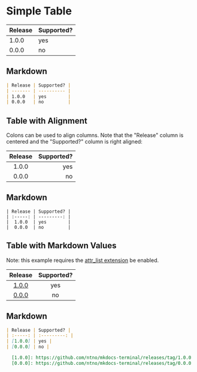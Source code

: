 # Simple Table

| Release | Supported? |
| ------- | ---------- |
| 1.0.0   | yes        |
| 0.0.0   | no         |

## Markdown
```markdown
| Release | Supported? |
| ------- | ---------- |
| 1.0.0   | yes        |
| 0.0.0   | no         |
```

## Table with Alignment

Colons can be used to align columns.  Note that the "Release" column is centered and the "Supported?" column is right aligned:

| Release | Supported? |
| :-----: | ---------: |
|  1.0.0  | yes        |
|  0.0.0  | no         |

## Markdown
```
| Release | Supported? |
| :-----: | ---------: |
|  1.0.0  | yes        |
|  0.0.0  | no         |
```

## Table with Markdown Values
Note: this example requires the [attr_list extension] be enabled.

| Release | Supported? |
| :-----: | :---------: |
| [1.0.0] | yes |
| [0.0.0] | no |

  [1.0.0]: https://github.com/ntno/mkdocs-terminal/releases/tag/1.0.0
  [0.0.0]: https://github.com/ntno/mkdocs-terminal/releases/tag/0.0.0

## Markdown
```markdown
| Release | Supported? |
| :-----: | :---------: |
| [1.0.0] | yes |
| [0.0.0] | no |

  [1.0.0]: https://github.com/ntno/mkdocs-terminal/releases/tag/1.0.0
  [0.0.0]: https://github.com/ntno/mkdocs-terminal/releases/tag/0.0.0
```

[attr_list extension]: ../../configuration/extensions/python-markdown/#attribute-lists